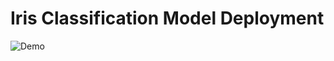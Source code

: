 # Iris Classification Model Deployment
![Demo](https://github.com/hmuhammadazeem/my-old-projects/blob/main/deep-learning-course/iris-classification-flask/Iris.png?raw=true)
